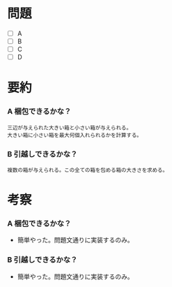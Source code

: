 # 問題
* [ ] A
* [ ] B
* [ ] C
* [ ] D

# 要約
### A 梱包できるかな？
```text
三辺が与えられた大きい箱と小さい箱が与えられる。
大きい箱に小さい箱を最大何個入れられるかを計算する。
```

### B 引越しできるかな？
```text
複数の箱が与えられる。この全ての箱を包める箱の大きさを求める。
```

# 考察
### A 梱包できるかな？
- 簡単やった。問題文通りに実装するのみ。

### B 引越しできるかな？
- 簡単やった。問題文通りに実装するのみ。
